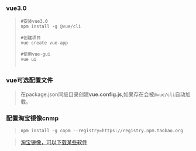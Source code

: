 ### vue3.0

> ```shell
> #安装vue3.0
> npm install -g @vue/cli
> 
> #创建项目
> vue create vue-app
> 
> #使用vue-gui
> vue ui
> 
> 
> ```



### vue可选配置文件

> 在package.json同级目录创建**vue.config.js**,如果存在会被`@vue/cli`自动加载。



### 配置淘宝镜像cnmp

> ```shell
> npm install -g cnpm --registry=https://registry.npm.taobao.org
> ```

> [淘宝镜像，可以下载某些软件](https://npm.taobao.org/)

